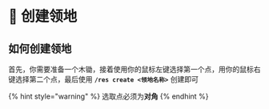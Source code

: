 # 🔨 创建领地

## 如何创建领地

首先，你需要准备一个木锄，接着使用你的鼠标左键选择第一个点，用你的鼠标右键选择第二个点，最后使用 **`/res create <领地名称>`** 创建即可

{% hint style="warning" %}
选取点必须为**对角**
{% endhint %}
